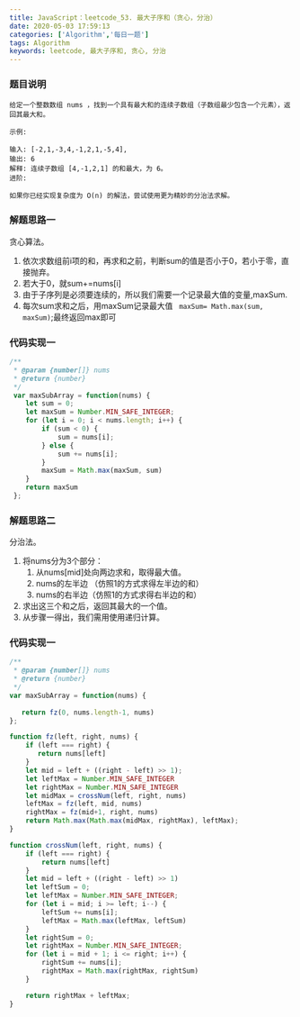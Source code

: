 ```yaml
---
title: JavaScript：leetcode_53. 最大子序和（贪心，分治）
date: 2020-05-03 17:59:13
categories: ['Algorithm','每日一题']
tags: Algorithm
keywords: leetcode, 最大子序和, 贪心, 分治
---
```


### 题目说明
```
给定一个整数数组 nums ，找到一个具有最大和的连续子数组（子数组最少包含一个元素），返回其最大和。

示例:

输入: [-2,1,-3,4,-1,2,1,-5,4],
输出: 6
解释: 连续子数组 [4,-1,2,1] 的和最大，为 6。
进阶:

如果你已经实现复杂度为 O(n) 的解法，尝试使用更为精妙的分治法求解。

```
<!-- more -->

### 解题思路一
贪心算法。
1. 依次求数组前i项的和，再求和之前，判断sum的值是否小于0，若小于零，直接抛弃。
2. 若大于0，就sum+=nums[i]
3. 由于子序列是必须要连续的，所以我们需要一个记录最大值的变量,maxSum.
4. 每次sum求和之后，用maxSum记录最大值 ` maxSum= Math.max(sum, maxSum)`;最终返回max即可


### 代码实现一
```javascript
/**
 * @param {number[]} nums
 * @return {number}
 */
 var maxSubArray = function(nums) {
    let sum = 0;
    let maxSum = Number.MIN_SAFE_INTEGER;
    for (let i = 0; i < nums.length; i++) {
        if (sum < 0) {
            sum = nums[i];
        } else {
            sum += nums[i];
        }
        maxSum = Math.max(maxSum, sum)
    }
    return maxSum
 };
```



### 解题思路二
分治法。
1. 将nums分为3个部分：
	1. 从nums[mid]处向两边求和，取得最大值。
	2. nums的左半边 （仿照1的方式求得左半边的和）
	3. nums的右半边（仿照1的方式求得右半边的和）
2. 求出这三个和之后，返回其最大的一个值。
3. 从步骤一得出，我们需用使用递归计算。

### 代码实现一
```javascript
/**
 * @param {number[]} nums
 * @return {number}
 */
var maxSubArray = function(nums) {
   
   return fz(0, nums.length-1, nums)
};

function fz(left, right, nums) {
    if (left === right) {
       return nums[left]
    }
    let mid = left + ((right - left) >> 1);
    let leftMax = Number.MIN_SAFE_INTEGER
    let rightMax = Number.MIN_SAFE_INTEGER
    let midMax = crossNum(left, right, nums)
    leftMax = fz(left, mid, nums)
    rightMax = fz(mid+1, right, nums)
    return Math.max(Math.max(midMax, rightMax), leftMax);
}

function crossNum(left, right, nums) {
    if (left === right) {
        return nums[left]
    }
    let mid = left + ((right - left) >> 1)
    let leftSum = 0;
    let leftMax = Number.MIN_SAFE_INTEGER;
    for (let i = mid; i >= left; i--) {
        leftSum += nums[i];
        leftMax = Math.max(leftMax, leftSum)
    }
    let rightSum = 0;
    let rightMax = Number.MIN_SAFE_INTEGER;
    for (let i = mid + 1; i <= right; i++) {
        rightSum += nums[i];
        rightMax = Math.max(rightMax, rightSum)
    }

    return rightMax + leftMax;
}
```

